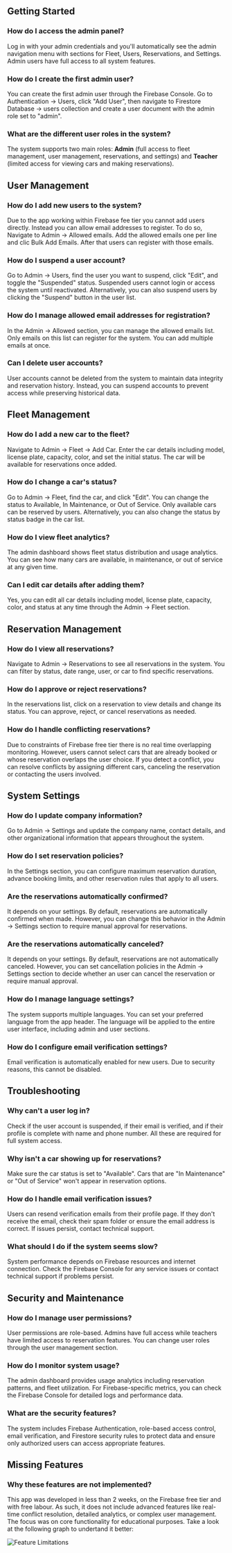 ## Getting Started

### How do I access the admin panel?

Log in with your admin credentials and you'll automatically see the admin navigation menu with sections for Fleet, Users, Reservations, and Settings. Admin users have full access to all system features.

### How do I create the first admin user?

You can create the first admin user through the Firebase Console. Go to Authentication → Users, click "Add User", then navigate to Firestore Database → users collection and create a user document with the admin role set to "admin".

### What are the different user roles in the system?

The system supports two main roles: **Admin** (full access to fleet management, user management, reservations, and settings) and **Teacher** (limited access for viewing cars and making reservations).

## User Management

### How do I add new users to the system?

Due to the app working within Firebase fee tier you cannot add users directly. Instead you can allow email addresses to register. To do so, Navigate to Admin → Allowed emails. Add the allowed emails one per line and clic Bulk Add Emails. After that users can register with those emails.

### How do I suspend a user account?

Go to Admin → Users, find the user you want to suspend, click "Edit", and toggle the "Suspended" status. Suspended users cannot login or access the system until reactivated. Alternatively, you can also suspend users by clicking the "Suspend" button in the user list.

### How do I manage allowed email addresses for registration?

In the Admin → Allowed section, you can manage the allowed emails list. Only emails on this list can register for the system. You can add multiple emails at once.

### Can I delete user accounts?

User accounts cannot be deleted from the system to maintain data integrity and reservation history. Instead, you can suspend accounts to prevent access while preserving historical data.

## Fleet Management

### How do I add a new car to the fleet?

Navigate to Admin → Fleet → Add Car. Enter the car details including model, license plate, capacity, color, and set the initial status. The car will be available for reservations once added.

### How do I change a car's status?

Go to Admin → Fleet, find the car, and click "Edit". You can change the status to Available, In Maintenance, or Out of Service. Only available cars can be reserved by users. Alternatively, you can also change the status by status badge in the car list.

### How do I view fleet analytics?

The admin dashboard shows fleet status distribution and usage analytics. You can see how many cars are available, in maintenance, or out of service at any given time.

### Can I edit car details after adding them?

Yes, you can edit all car details including model, license plate, capacity, color, and status at any time through the Admin → Fleet section.

## Reservation Management

### How do I view all reservations?

Navigate to Admin → Reservations to see all reservations in the system. You can filter by status, date range, user, or car to find specific reservations.

### How do I approve or reject reservations?

In the reservations list, click on a reservation to view details and change its status. You can approve, reject, or cancel reservations as needed.

### How do I handle conflicting reservations?

Due to constraints of Firebase free tier there is no real time overlapping monitoring. However, users cannot select cars that are already booked or whose reservation overlaps the user choice. If you detect a conflict, you can resolve conflicts by assigning different cars, canceling the reservation or contacting the users involved.

## System Settings

### How do I update company information?

Go to Admin → Settings and update the company name, contact details, and other organizational information that appears throughout the system.

### How do I set reservation policies?

In the Settings section, you can configure maximum reservation duration, advance booking limits, and other reservation rules that apply to all users.

### Are the reservations automatically confirmed?

It depends on your settings. By default, reservations are automatically confirmed when made. However, you can change this behavior in the Admin → Settings section to require manual approval for reservations.

### Are the reservations automatically canceled?

It depends on your settings. By default, reservations are not automatically canceled. However, you can set cancellation policies in the Admin → Settings section to decide whether an user can cancel the reservation or require manual approval.

### How do I manage language settings?

The system supports multiple languages. You can set your preferred language from the app header. The language will be applied to the entire user interface, including admin and user sections.

### How do I configure email verification settings?

Email verification is automatically enabled for new users. Due to security reasons, this cannot be disabled.

## Troubleshooting

### Why can't a user log in?

Check if the user account is suspended, if their email is verified, and if their profile is complete with name and phone number. All these are required for full system access.

### Why isn't a car showing up for reservations?

Make sure the car status is set to "Available". Cars that are "In Maintenance" or "Out of Service" won't appear in reservation options.

### How do I handle email verification issues?

Users can resend verification emails from their profile page. If they don't receive the email, check their spam folder or ensure the email address is correct. If issues persist, contact technical support.

### What should I do if the system seems slow?

System performance depends on Firebase resources and internet connection. Check the Firebase Console for any service issues or contact technical support if problems persist.

## Security and Maintenance

### How do I manage user permissions?

User permissions are role-based. Admins have full access while teachers have limited access to reservation features. You can change user roles through the user management section.

### How do I monitor system usage?

The admin dashboard provides usage analytics including reservation patterns, and fleet utilization. For Firebase-specific metrics, you can check the Firebase Console for detailed logs and performance data.

### What are the security features?

The system includes Firebase Authentication, role-based access control, email verification, and Firestore security rules to protect data and ensure only authorized users can access appropriate features.

## Missing Features

### Why these features are not implemented?

This app was developed in less than 2 weeks, on the Firebase free tier and with free labour. As such, it does not include advanced features like real-time conflict resolution, detailed analytics, or complex user management. The focus was on core functionality for educational purposes. Take a look at the following graph to undertand it better:

![Feature Limitations](/assets/FastCheapGood.webp)
